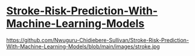 # [Stroke-Risk-Prediction-With-Machine-Learning-Models](https://github.com/Nwuguru-Chidiebere-Sullivan/Stroke-Risk-Prediction-With-Machine-Learning-Models/blob/main/Stroke_Risk_Prediction_Project.ipynb)
https://github.com/Nwuguru-Chidiebere-Sullivan/Stroke-Risk-Prediction-With-Machine-Learning-Models/blob/main/images/stroke.jpg

